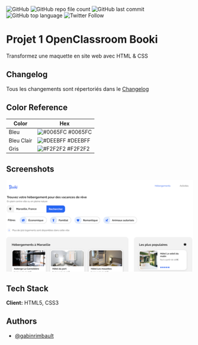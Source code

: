 ![GitHub](https://img.shields.io/github/license/GabinRimbault/Booki) ![GitHub repo file count](https://img.shields.io/github/directory-file-count/GabinRimbault/Booki)  ![GitHub last commit](https://img.shields.io/github/last-commit/GabinRimbault/Booki) ![GitHub top language](https://img.shields.io/github/languages/top/GabinRimbault/Booki) ![Twitter Follow](https://img.shields.io/twitter/follow/rimbault_gabin?label=Follow%20Me&style=social)

# Projet 1 OpenClassroom Booki

Transformez une maquette en site web avec HTML & CSS

## Changelog

Tous les changements sont répertoriés dans le [Changelog](https://github.com/GabinRimbault/Booki/blob/dev/changelog.md)

## Color Reference

| Color      | Hex                                                                  |
|------------|----------------------------------------------------------------------|
| Bleu       | ![#0065FC](https://via.placeholder.com/15/0065FC/0065FC.png) #0065FC |
| Bleu Clair | ![#DEEBFF](https://via.placeholder.com/15/DEEBFF/DEEBFF.png) #DEEBFF |
| Gris       | ![#F2F2F2](https://via.placeholder.com/15/F2F2F2/F2F2F2.png) #F2F2F2 |

## Screenshots

![App Screenshot](https://github.com/GabinRimbault/Booki/blob/dev/images/Booki.png)

## Tech Stack

**Client:** HTML5, CSS3

## Authors

- [@gabinrimbault](https://github.com/GabinRimbault)
